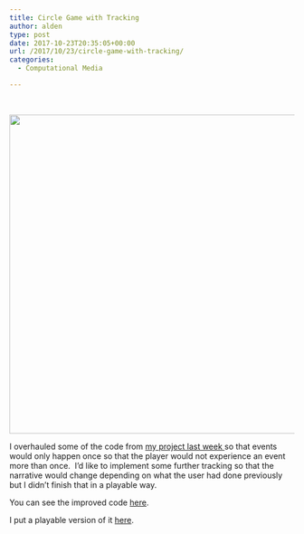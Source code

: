 ```yaml
---
title: Circle Game with Tracking
author: alden
type: post
date: 2017-10-23T20:35:05+00:00
url: /2017/10/23/circle-game-with-tracking/
categories:
  - Computational Media

---
```

&nbsp;

<img class="alignnone wp-image-258 " src="http://www.alden.life/wp-content/uploads/2017/10/CircleGameUsHere.png" alt="" width="978" height="564" srcset="http://www.alden.life/wp-content/uploads/2017/10/CircleGameUsHere.png 1350w, http://www.alden.life/wp-content/uploads/2017/10/CircleGameUsHere-300x173.png 300w, http://www.alden.life/wp-content/uploads/2017/10/CircleGameUsHere-768x443.png 768w, http://www.alden.life/wp-content/uploads/2017/10/CircleGameUsHere-1024x591.png 1024w" sizes="(max-width: 978px) 100vw, 978px" />

I overhauled some of the code from [my project last week ][1]so that events would only happen once so that the player would not experience an event more than once.  I&#8217;d like to implement some further tracking so that the narrative would change depending on what the user had done previously but I didn&#8217;t finish that in a playable way.

You can see the improved code [here][2].

I put a playable version of it [here][3].

 [1]: http://www.alden.life/2017/10/16/circle-game/
 [2]: https://github.com/miamiww/ComputationalMedia/blob/master/Week6/circleGameTracking.js
 [3]: https://alpha.editor.p5js.org/full/SJwwM0jTW
